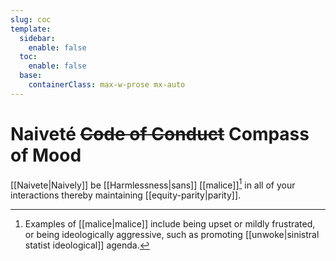 ```yaml
---
slug: coc
template:
  sidebar:
    enable: false
  toc:
    enable: false
  base:
    containerClass: max-w-prose mx-auto
---
```


# Naiveté ~~Code of Conduct~~ Compass of Mood

[[Naivete|Naively]] be [[Harmlessness|sans]] [[malice]][^ex] in all of your interactions thereby maintaining [[equity-parity|parity]].

[^ex]: Examples of [[malice|malice]] include being upset or mildly frustrated, or being ideologically aggressive, such as promoting [[unwoke|sinistral statist ideological]] agenda.

